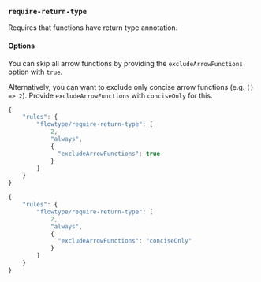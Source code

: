 ### `require-return-type`

Requires that functions have return type annotation.

#### Options

You can skip all arrow functions by providing the `excludeArrowFunctions` option with `true`.

Alternatively, you can want to exclude only concise arrow functions (e.g. `() => 2`). Provide `excludeArrowFunctions` with `conciseOnly` for this.

```js
{
    "rules": {
        "flowtype/require-return-type": [
            2,
            "always",
            {
              "excludeArrowFunctions": true
            }
        ]
    }
}

{
    "rules": {
        "flowtype/require-return-type": [
            2,
            "always",
            {
              "excludeArrowFunctions": "conciseOnly"
            }
        ]
    }
}
```

<!-- assertions requireReturnType -->
